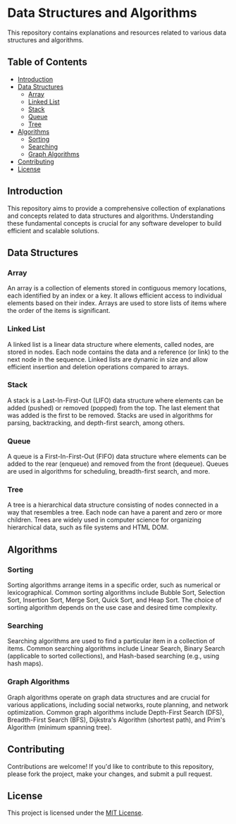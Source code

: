 # Data Structures and Algorithms

This repository contains explanations and resources related to various data structures and algorithms.

## Table of Contents

- [Introduction](#introduction)
- [Data Structures](#data-structures)
  - [Array](#array)
  - [Linked List](#linked-list)
  - [Stack](#stack)
  - [Queue](#queue)
  - [Tree](#tree)
- [Algorithms](#algorithms)
  - [Sorting](#sorting)
  - [Searching](#searching)
  - [Graph Algorithms](#graph-algorithms)
- [Contributing](#contributing)
- [License](#license)

## Introduction

This repository aims to provide a comprehensive collection of explanations and concepts related to data structures and algorithms. Understanding these fundamental concepts is crucial for any software developer to build efficient and scalable solutions.

## Data Structures

### Array

An array is a collection of elements stored in contiguous memory locations, each identified by an index or a key. It allows efficient access to individual elements based on their index. Arrays are used to store lists of items where the order of the items is significant.

### Linked List

A linked list is a linear data structure where elements, called nodes, are stored in nodes. Each node contains the data and a reference (or link) to the next node in the sequence. Linked lists are dynamic in size and allow efficient insertion and deletion operations compared to arrays.

### Stack

A stack is a Last-In-First-Out (LIFO) data structure where elements can be added (pushed) or removed (popped) from the top. The last element that was added is the first to be removed. Stacks are used in algorithms for parsing, backtracking, and depth-first search, among others.

### Queue

A queue is a First-In-First-Out (FIFO) data structure where elements can be added to the rear (enqueue) and removed from the front (dequeue). Queues are used in algorithms for scheduling, breadth-first search, and more.

### Tree

A tree is a hierarchical data structure consisting of nodes connected in a way that resembles a tree. Each node can have a parent and zero or more children. Trees are widely used in computer science for organizing hierarchical data, such as file systems and HTML DOM.

## Algorithms

### Sorting

Sorting algorithms arrange items in a specific order, such as numerical or lexicographical. Common sorting algorithms include Bubble Sort, Selection Sort, Insertion Sort, Merge Sort, Quick Sort, and Heap Sort. The choice of sorting algorithm depends on the use case and desired time complexity.

### Searching

Searching algorithms are used to find a particular item in a collection of items. Common searching algorithms include Linear Search, Binary Search (applicable to sorted collections), and Hash-based searching (e.g., using hash maps).

### Graph Algorithms

Graph algorithms operate on graph data structures and are crucial for various applications, including social networks, route planning, and network optimization. Common graph algorithms include Depth-First Search (DFS), Breadth-First Search (BFS), Dijkstra's Algorithm (shortest path), and Prim's Algorithm (minimum spanning tree).

## Contributing

Contributions are welcome! If you'd like to contribute to this repository, please fork the project, make your changes, and submit a pull request.

## License

This project is licensed under the [MIT License](LICENSE).
